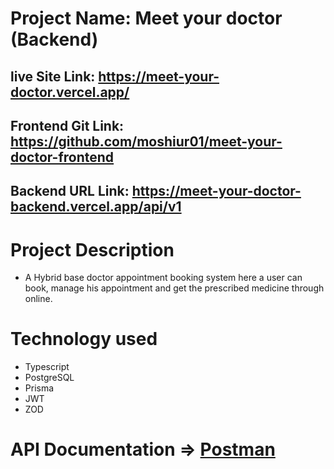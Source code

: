 # Project Name: Meet your doctor (Backend)

## live Site Link: https://meet-your-doctor.vercel.app/

## Frontend Git Link: https://github.com/moshiur01/meet-your-doctor-frontend

## Backend URL Link: https://meet-your-doctor-backend.vercel.app/api/v1

# Project Description

- A Hybrid base doctor appointment booking system here a user can book, manage his appointment and get the prescribed medicine through online.

# Technology used

- Typescript
- PostgreSQL
- Prisma
- JWT
- ZOD

# API Documentation => [Postman](https://documenter.getpostman.com/view/22837788/2sA2xjzBKK)
